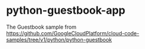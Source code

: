 # python-guestbook-app

The Guestbook sample from https://github.com/GoogleCloudPlatform/cloud-code-samples/tree/v1/python/python-guestbook
